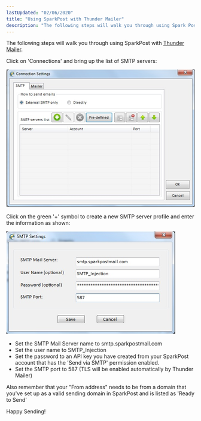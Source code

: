 ```yaml
---
lastUpdated: "02/06/2020"
title: "Using SparkPost with Thunder Mailer"
description: "The following steps will walk you through using Spark Post with Thunder Mailer Click on Connections and bring up the list of SMTP servers Click on the green symbol to create a new SMTP server profile and enter the information as shown Set the SMTP Mail Server name to smtp..."
---
```


The following steps will walk you through using SparkPost with [Thunder Mailer](http://thundermailer.com).

Click on 'Connections' and bring up the list of SMTP servers:

![](media/thunder-mailer/Thunder_Connection_original.jpg)

Click on the green '+' symbol to create a new SMTP server profile and enter the information as shown:

![](media/thunder-mailer/ThunderSettings_original.jpg)

* Set the SMTP Mail Server name to smtp.sparkpostmail.com
* Set the user name to SMTP_Injection
* Set the password to an API key you have created from your SparkPost account that has the 'Send via SMTP' permission enabled.
* Set the SMTP port to 587 (TLS will be enabled automatically by Thunder Mailer)

Also remember that your "From address" needs to be from a domain that you've set up as a valid sending domain in SparkPost and is listed as 'Ready to Send'

Happy Sending!
